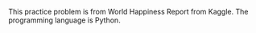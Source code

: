 This practice problem is from World Happiness Report from Kaggle.
The programming language is Python.
